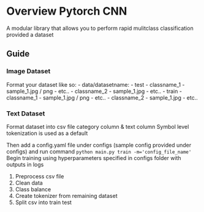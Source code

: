 # Overview Pytorch CNN
A modular library that allows you to perform rapid mulitclass classification provided a dataset

## Guide
### Image Dataset
Format your dataset like so:
    - data/datasetname:
        - test
            - classname_1
                - sample_1.jpg / png 
                - etc..
            - classname_2
                - sample_1.jpg
                - etc..
        - train
            - classname_1
                - sample_1.jpg / png 
                - etc..
            - classname_2
                - sample_1.jpg
                - etc..

### Text Dataset
Format dataset into csv file category column & text column
Symbol level tokenization is used as a default


Then add a config.yaml file under configs (sample config provided under configs) and run command ```python main.py train -m='config_file_name'```
Begin training using hyperparameters specified in configs folder with outputs in logs



1) Preprocess csv file
3) Clean data
2) Class balance
4) Create tokenizer from remaining dataset
3) Split csv into train test